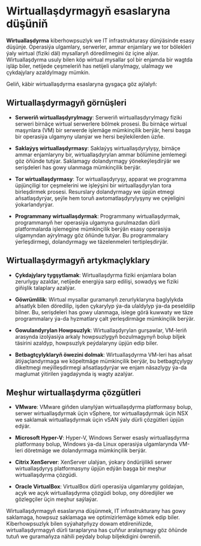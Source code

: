 # Wirtuallaşdyrmagyň esaslaryna düşüniň

**Wirtuallaşdyrma** kiberhowpsuzlyk we IT infrastrukturasy dünýäsinde esasy düşünje. Operasiýa ulgamlary, serwerler, ammar enjamlary we tor bölekleri ýaly wirtual (fiziki däl) mysallaryň döredilmegini öz içine alýar. Wirtuallaşdyrma usuly bilen köp wirtual mysallar şol bir enjamda bir wagtda işläp biler, netijede çeşmeleriň has netijeli ulanylmagy, ulalmagy we çykdajylary azaldylmagy mümkin.

Geliň, käbir wirtuallaşdyrma esaslaryna gysgaça göz aýlalyň:

## Wirtuallaşdyrmagyň görnüşleri

- **Serweriň wirtuallaşdyrylmagy**: Serweriň wirtuallaşdyrylmagy fiziki serweri birnäçe wirtual serwerlere bölmek prosesi. Bu birnäçe wirtual maşynlara (VM) bir serwerde işlemäge mümkinçilik berýär, hersi başga bir operasiýa ulgamyny ulanýar we hersi beýlekilerden üzňe.

- **Saklaýyş wirtuallaşdyrmasy**: Saklaýyş wirtuallaşdyrylyşy, birnäçe ammar enjamlaryny bir, wirtuallaşdyrylan ammar bölümine jemlemegi göz öňünde tutýar. Saklamagy dolandyrmagy ýönekeýleşdirýär we serişdeleri has gowy ulanmaga mümkinçilik berýär.

- **Tor wirtuallaşdyrmasy**: Tor wirtuallaşdyryşy, apparat we programma üpjünçiligi tor çeşmelerini we işleýşini bir wirtuallaşdyrylan tora birleşdirmek prosesi. Resurslary dolandyrmagy we üpjün etmegi aňsatlaşdyrýar, şeýle hem toruň awtomatlaşdyrylyşyny we çeýeligini ýokarlandyrýar.

- **Programmany wirtuallaşdyrmak**: Programmany wirtuallaşdyrmak, programmanyň her operasiýa ulgamyna gurulmazdan dürli platformalarda işlemegine mümkinçilik berýän esasy operasiýa ulgamyndan aýrylmagy göz öňünde tutýar. Bu programmalary ýerleşdirmegi, dolandyrmagy we täzelenmeleri tertipleşdirýär.

## Wirtuallaşdyrmagyň artykmaçlyklary

- **Çykdajylary tygşytlamak**: Wirtuallaşdyrma fiziki enjamlara bolan zerurlygy azaldar, netijede energiýa sarp edilişi, sowadyş we fiziki giňişlik talaplary azalýar.

- **Göwrümlilik**: Wirtual mysallar guramanyň zerurlyklaryna baglylykda aňsatlyk bilen döredilip, işden çykarylyp ýa-da ulaldylyp ýa-da peseldilip bilner. Bu, serişdeleri has gowy ulanmaga, islege görä kuwwaty we täze programmalary ýa-da hyzmatlary çalt ýerleşdirmäge mümkinçilik berýär.

- **Gowulandyrylan Howpsuzlyk**: Wirtuallaşdyrylan gurşawlar, VM-leriň arasynda izolýasiýa arkaly howpsuzlygyň bozulmagynyň bolup biljek täsirini azaldyp, howpsuzlyk peýdalaryny üpjün edip biler.

- **Betbagtçylyklaryň öwezini dolmak**: Wirtuallaşdyrma VM-leri has aňsat ätiýaçlandyrmaga we köpeltmäge mümkinçilik berýär, bu betbagtçylygy dikeltmegi meýilleşdirmegi aňsatlaşdyrýar we enjam näsazlygy ýa-da maglumat ýitirilen ýagdaýynda iş wagty azalýar.

## Meşhur wirtuallaşdyrma çözgütleri

- **VMware**: VMware giňden ulanylýan wirtuallaşdyrma platformasy bolup, serwer wirtuallaşdyrmak üçin vSphere, tor wirtuallaşdyrmak üçin NSX we saklamak wirtuallaşdyrmak üçin vSAN ýaly dürli çözgütleri üpjün edýär.

- **Microsoft Hyper-V**: Hyper-V, Windows Serwer esasly wirtuallaşdyrma platformasy bolup, Windows ýa-da Linux operasiýa ulgamlarynda VM-leri döretmäge we dolandyrmaga mümkinçilik berýär.

- **Citrix XenServer**: XenServer ulalýan, ýokary öndürijilikli serwer wirtuallaşdyryş platformasyny üpjün edýän başga bir meşhur wirtuallaşdyrma çözgüdi.

- **Oracle VirtualBox**: VirtualBox dürli operasiýa ulgamlaryny goldaýan, açyk we açyk wirtuallaşdyrma çözgüdi bolup, ony döredijiler we gözlegçiler üçin meşhur saýlaýar.

Wirtuallaşdyrmagyň esaslaryna düşünmek, IT infrastrukturany has gowy saklamaga, howpsuz saklamaga we optimizirlemäge kömek edip biler. Kiberhowpsuzlyk bilen syýahatyňyzy dowam etdireniňizde, wirtuallaşdyrmagyň dürli taraplaryna has çuňňur aralaşmagy göz öňünde tutuň we guramaňyza nähili peýdaly bolup biljekdigini öwreniň.